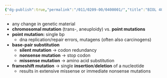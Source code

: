 ```yaml
---
{"dg-publish":true,"permalink":"/011/0209-00/0400001/","title":"BIOL 400 — Genetic Mutations","tags":["BIOL400"],"created":"2024-09-26T15:28:02.000-07:00","updated":"2025-01-22T01:02:30.334-08:00"}
---
```


- any change in genetic material
- **chromosomal mutation** (trans-, aneuploidy) vs. **point mutations**
- **point mutation:** single bp
    - dna replication/repair errors, mutagens (often also carcinogens)
- **base-pair substitution**
    - **silent mutation** → codon redundancy
    - **nonsense mutation** → stop codon
    - **missense mutation** → amino acid substitution
- **frameshift mutation** → single **insertion**/**deletion** of a nucleotide
    - results in extensive missense or immediate nonsense mutations